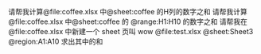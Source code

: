 请帮我计算@file:coffee.xlsx 中@sheet:coffee 的H列的数字之和
请帮我计算 @file:coffee.xlsx 中@sheet:coffee 的 @range:H1:H10 的数字之和
请帮我在 @file:coffee.xlsx 中新建一个 sheet 页叫 wow
@file:test.xlsx @sheet:Sheet3 @region:A1:A10 求出其中的和